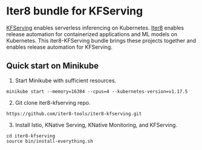 # Iter8 bundle for KFServing

[KFServing](https://github.com/kubeflow/kfserving) enables serverless inferencing on Kubernetes. [Iter8](https://iter8.tools) enables release automation for containerized applications and ML models on Kubernetes. This iter8-KFServing bundle brings these projects together and enables release automation for KFServing.

## Quick start on Minikube

1. Start Minikube with sufficient resources.
```
minikube start --memory=16384 --cpus=4 --kubernetes-version=v1.17.5
```

2. Git clone iter8-kfserving repo.
```
https://github.com/iter8-tools/iter8-kfserving.git
```

3. Install Istio, KNative Serving, KNative Monitoring, and KFServing.
```
cd iter8-kfserving
source bin/install-everything.sh
```